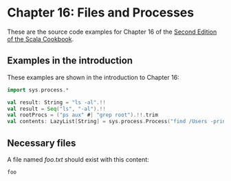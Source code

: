 # Chapter 16: Files and Processes

These are the source code examples for 
Chapter 16 of the [Second Edition of the Scala Cookbook](https://www.amazon.com/Scala-Cookbook-Object-Oriented-Functional-Programming-dp-1492051543/dp/1492051543).


## Examples in the introduction

These examples are shown in the introduction to Chapter 16:

```scala
import sys.process.*

val result: String = "ls -al".!!
val result = Seq("ls", "-al").!!
val rootProcs = ("ps aux" #| "grep root").!!.trim
val contents: LazyList[String] = sys.process.Process("find /Users -print").lazyLines
```


## Necessary files

A file named *foo.txt* should exist with this content:

```
foo
```


